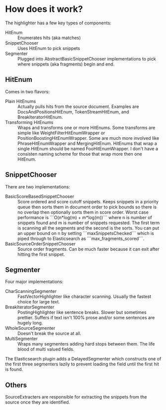 How does it work?
=================

The highlighter has a few key types of components: <dl>
<dt>HitEnum</dt><dd>Enumerates hits (aka matches)</dd>
<dt>SnippetChooser</dt><dd>Uses HitEnum to pick snippets</dd>
<dt>Segmenter</dt><dd>Plugged into AbstractBasicSnippetChooser implementations
to pick where snippets (aka fragments) begin and end.</dt>
</dl>


HitEnum
-------
Comes in two flavors:<dl>
<dt>Plain HitEnums</dt>
<dd>Actually pulls hits from the source document.  Examples are
    DocsAndPositionsHitEnum, TokenStreamHitEnum, and BreakIteratorHitEnum.</dd>
<dt>Transforming HitEnums</dt>
<dd>Wraps and transforms one or more HitEnums.  Some transforms are simple like
    WeightFilterHitEnumWrapper or PositionBoostingHitEnumWrapper.  Some are
    much more involved like PhraseHitEnumWrapper and
    MergingHitEnum.  HitEnums that wrap a single HitEnum should be named
    FooHitEnumWrapper.  I don't have a consisten naming scheme for those that
    wrap more then one HitEnum.</dd>
</dl>


SnippetChooser
--------------
There are two implementations:<dl>
<dt>BasicScoreBasedSnippetChooser</dt>
<dd>Score ordered and score cutoff snippets.  Keeps snippets in a priority
    queue then sorts them in document order to pick bounds so there is no
    overlap then optionally sorts them in score order. Worst case performance
    is ```O(n*log(m) + m*log(m))``` where n is number of snippets found and m
    is number of snippets requested.  The first term is scanning all the
    segments and the second is the sorts.  You can put an upper bound on n by
    setting ```maxSnippetsChecked``` which is piped through to Elasticsearch as
    ```max_fragments_scored```.</dd>
<dt>BasicSourceOrderSnippetChooser</dt>
<dd>Source order fragments.  Can be much faster because it can exit after
    hitting the first snippet.</dd>
</dl>


Segmenter
---------
Four major implementations:<dl>
<dt>CharScanningSegmenter</dt>
<dd>FastVectorHighlighter like character scanning.  Usually the fastest choice
    for large text.</dd>
<dt>BreakIteratorSegmenter</dt>
<dd>PostingHighlighter like sentence breaks.  Slower but sometimes prettier.
    Suffers if text isn't 100% prose and/or some sentences are hugely
    long.</dd>
<dt>WholeSourceSegmenter</dt>
<dd>Doesn't break the source at all.</dd>
<dt>MultiSegmenter</dt>
<dd>Wraps many segmenters adding hard stops between them.  The life blood of
    multi valued fields.</dd>
</dl>

The Elasticsearch plugin adds a DelayedSegmenter which constructs one of the
first three segmenters lazily to prevent loading the field until the first hit
is found.


Others
---------------
SourceExtracters are responsible for extracting the snippets from the source
once they are identified.

